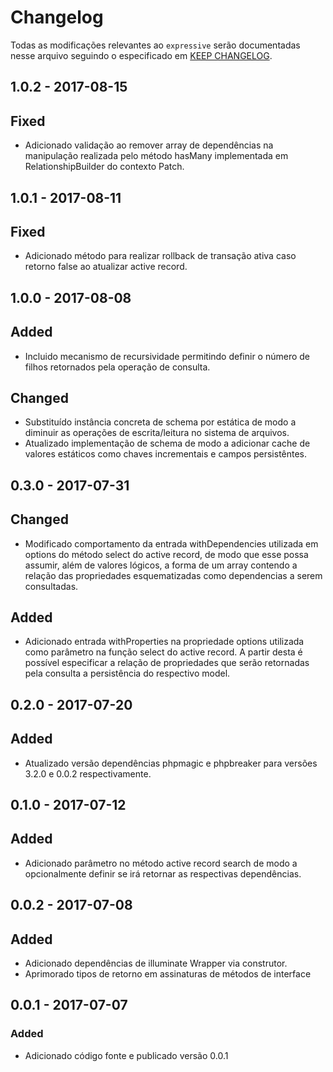 # Changelog

Todas as modificações relevantes ao  `expressive` serão documentadas nesse arquivo seguindo o especificado em [KEEP CHANGELOG](http://keepachangelog.com/).

## 1.0.2  - 2017-08-15

## Fixed
- Adicionado validação ao remover array de dependências na manipulação realizada pelo método hasMany implementada em RelationshipBuilder do contexto Patch.

## 1.0.1  - 2017-08-11

## Fixed
- Adicionado método para realizar rollback de transação ativa caso retorno false ao atualizar active record.

## 1.0.0  - 2017-08-08

## Added
- Incluido mecanismo de recursividade permitindo definir o número de filhos retornados pela operação de consulta.

## Changed
- Substituído instância concreta de schema por estática de modo a diminuir as operações de escrita/leitura no sistema de arquivos.
- Atualizado implementação de schema de modo a adicionar cache de valores estáticos como chaves incrementais e campos persistêntes.

## 0.3.0 - 2017-07-31

## Changed
- Modificado comportamento da entrada withDependencies utilizada em options do método select do active record, de modo que esse possa assumir, além 
  de valores lógicos, a forma de um array contendo a relação das propriedades esquematizadas como dependencias a serem consultadas.

## Added
- Adicionado entrada withProperties na propriedade options utilizada como parâmetro na função select do active record. A partir desta
  é possível especificar a relação de propriedades que serão retornadas pela consulta a persistência do respectivo model.

## 0.2.0 - 2017-07-20

## Added
- Atualizado versão dependências phpmagic e phpbreaker para versões 3.2.0 e 0.0.2 respectivamente.

## 0.1.0 - 2017-07-12

## Added
- Adicionado parâmetro no método active record search de modo a opcionalmente definir se irá retornar as respectivas dependências.

## 0.0.2 - 2017-07-08

## Added
- Adicionado dependências de illuminate Wrapper via construtor.
- Aprimorado tipos de retorno em assinaturas de métodos de interface

## 0.0.1 - 2017-07-07

### Added
- Adicionado código fonte e publicado versão 0.0.1
